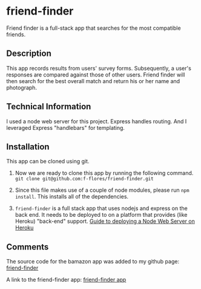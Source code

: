 # friend-finder

Friend finder is a full-stack app that searches for the most compatible friends.

## Description

This app records results from users' survey forms. Subsequently, a user's responses are compared against those of other users. Friend finder will then search for the best overall match and return his or her name and photograph.

## Technical Information

I used a node web server for this project. Express handles routing. And I leveraged Express "handlebars" for templating. 

## Installation

This app can be cloned using git.

1. Now we are ready to clone this app by running the following command. `git clone git@github.com:f-flores/friend-finder.git`

2. Since this file makes use of a couple of node modules, please run `npm install`.  This installs all of the dependencies.

3. `friend-finder` is a full stack app that uses nodejs and express on the back end. It needs to be deployed to on a platform that provides (like Heroku) "back-end" support. [Guide to deploying a Node Web Server on Heroku](https://github.com/RutgersCodingBootcamp/RUTSOM201801FSF4-Class-Repository-FSF/blob/master/13-express/Supplemental/HerokuGuide.md)

## Comments

The source code for the bamazon app was added to my github page:
[friend-finder](https://github.com/f-flores/friend-finder)

A link to the friend-finder app:
[friend-finder app](https://morning-brushlands-77006.herokuapp.com/)